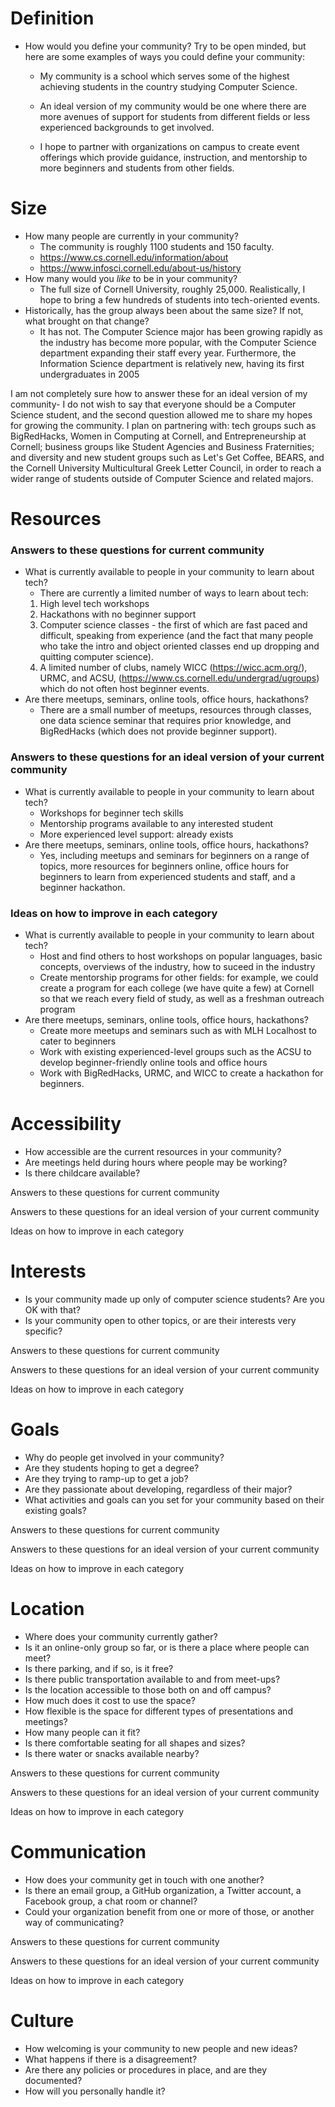 # Definition
- How would you define your community? Try to be open minded, but here are some examples of ways you could define your community:
  * My community is a school which serves some of the highest achieving students in the country studying Computer Science.

  * An ideal version of my community would be one where there are more avenues of support for students from different fields or less experienced backgrounds to get involved.

  * I hope to partner with organizations on campus to create event offerings which provide guidance, instruction, and mentorship to more beginners and students from other fields.

# Size
- How many people are currently in your community?
  * The community is roughly 1100 students and 150 faculty.
  * https://www.cs.cornell.edu/information/about
  * https://www.infosci.cornell.edu/about-us/history
- How many would you _like_ to be in your community?
  * The full size of Cornell University, roughly 25,000. Realistically, I hope to bring a few hundreds of students into tech-oriented events.
- Historically, has the group always been about the same size? If not, what brought on that change?
  * It has not. The Computer Science major has been growing rapidly as the industry has become more popular, with the Computer Science department expanding their staff every year. Furthermore, the Information Science department is relatively new, having its first undergraduates in 2005

I am not completely sure how to answer these for an ideal version of my community- I do not wish to say that everyone should be a Computer Science student, and the second question allowed me to share my hopes for growing the community. I plan on partnering with: tech groups such as BigRedHacks, Women in Computing at Cornell, and Entrepreneurship at Cornell; business groups like Student Agencies and Business Fraternities; and diversity and new student groups such as Let's Get Coffee, BEARS, and the Cornell University Multicultural Greek Letter Council, in order to reach a wider range of students outside of Computer Science and related majors.

# Resources
### Answers to these questions for current community

- What is currently available to people in your community to learn about tech?
  * There are currently a limited number of ways to learn about tech:
  1. High level tech workshops
  2. Hackathons with no beginner support
  3. Computer science classes - the first of which are fast paced and difficult, speaking from experience (and the fact that many people who take the intro and object oriented classes end up dropping and quitting computer science).
  4. A limited number of clubs, namely WICC (https://wicc.acm.org/), URMC, and ACSU, (https://www.cs.cornell.edu/undergrad/ugroups) which do not often host beginner events.
- Are there meetups, seminars, online tools, office hours, hackathons?
  * There are a small number of meetups, resources through classes, one data science seminar that requires prior knowledge, and BigRedHacks (which does not provide beginner support).
  
### Answers to these questions for an ideal version of your current community
- What is currently available to people in your community to learn about tech?
  * Workshops for beginner tech skills
  * Mentorship programs available to any interested student
  * More experienced level support: already exists
- Are there meetups, seminars, online tools, office hours, hackathons?
  * Yes, including meetups and seminars for beginners on a range of topics, more resources for beginners online, office hours for beginners to learn from experienced students and staff, and a beginner hackathon.

### Ideas on how to improve in each category
- What is currently available to people in your community to learn about tech?
  * Host and find others to host workshops on popular languages, basic concepts, overviews of the industry, how to suceed in the industry
  * Create mentorship programs for other fields: for example, we could create a program for each college (we have quite a few) at Cornell so that we reach every field of study, as well as a freshman outreach program
- Are there meetups, seminars, online tools, office hours, hackathons?
  * Create more meetups and seminars such as with MLH Localhost to cater to beginners
  * Work with existing experienced-level groups such as the ACSU to develop beginner-friendly online tools and office hours
  * Work with BigRedHacks, URMC, and WICC to create a hackathon for beginners.

# Accessibility
- How accessible are the current resources in your community?
- Are meetings held during hours where people may be working?
- Is there childcare available?

Answers to these questions for current community

Answers to these questions for an ideal version of your current community

Ideas on how to improve in each category

# Interests
- Is your community made up only of computer science students? Are you OK with that?
- Is your community open to other topics, or are their interests very specific?

Answers to these questions for current community

Answers to these questions for an ideal version of your current community

Ideas on how to improve in each category


# Goals
- Why do people get involved in your community?
- Are they students hoping to get a degree?
- Are they trying to ramp-up to get a job?
- Are they passionate about developing, regardless of their major?
- What activities and goals can you set for your community based on their existing goals?

Answers to these questions for current community

Answers to these questions for an ideal version of your current community

Ideas on how to improve in each category


# Location
- Where does your community currently gather?
- Is it an online-only group so far, or is there a place where people can meet?
- Is there parking, and if so, is it free?
- Is there public transportation available to and from meet-ups?
- Is the location accessible to those both on and off campus?
- How much does it cost to use the space?
- How flexible is the space for different types of presentations and meetings?
- How many people can it fit?
- Is there comfortable seating for all shapes and sizes?
- Is there water or snacks available nearby?

Answers to these questions for current community

Answers to these questions for an ideal version of your current community

Ideas on how to improve in each category


# Communication
- How does your community get in touch with one another?
- Is there an email group, a GitHub organization, a Twitter account, a Facebook group, a chat room or channel?
- Could your organization benefit from one or more of those, or another way of communicating?

Answers to these questions for current community

Answers to these questions for an ideal version of your current community

Ideas on how to improve in each category


# Culture
- How welcoming is your community to new people and new ideas?
- What happens if there is a disagreement?
- Are there any policies or procedures in place, and are they documented?
- How will you personally handle it?
